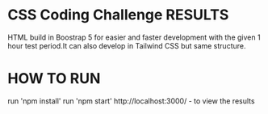 # CSS Coding Challenge RESULTS
HTML build in Boostrap 5 for easier and faster development with the given 1 hour test period.It can also develop in Tailwind CSS but same structure.

# HOW TO RUN
run 'npm install'
run 'npm start'
http://localhost:3000/ - to view the results